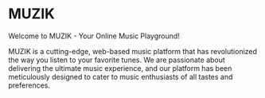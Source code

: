 # MUZIK


Welcome to MUZIK - Your Online Music Playground!

MUZIK is a cutting-edge, web-based music platform that has revolutionized the way you listen to your favorite tunes. We are passionate about delivering the ultimate music experience, and our platform has been meticulously designed to cater to music enthusiasts of all tastes and preferences.

